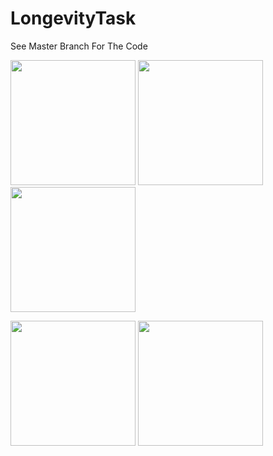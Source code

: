 # LongevityTask
See Master Branch For The Code


<p float="left">
<img src="https://user-images.githubusercontent.com/63911224/206403062-a07143b9-4c2e-4a9f-8972-b2e5b5d5cd8b.jpg" width="200">
<img src="https://user-images.githubusercontent.com/63911224/206403081-a05a3e1d-f7bb-401c-a436-c4a55e441dad.jpg" width="200">
<img src="https://user-images.githubusercontent.com/63911224/206403087-8684a1ae-0e0c-465e-8d6c-6f4e187dafc6.jpg" width="200">
</p>
<p float="center">
<img src="https://user-images.githubusercontent.com/63911224/206403099-2fdec132-9ad1-4b0f-99b4-58872747b89d.jpg" width="200">
<img src="https://user-images.githubusercontent.com/63911224/206410138-304be983-d398-42b4-9ba5-9d06650a93e5.jpg" width=200>
</p>
